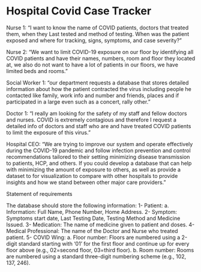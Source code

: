 # Hospital Covid Case Tracker

Nurse 1: “I want to know the name of COVID patients, doctors that treated them, when they Last tested and method of testing. When was the patient exposed and where for tracking, signs, symptoms, and case severity?”

Nurse 2: “We want to limit COVID-19 exposure on our floor by identifying all COVID patients and have their names, numbers, room and floor they located at, we also do not want to have a lot of patients in our floors, we have limited beds and rooms.”

Social Worker 1: “our department requests a database that stores detailed information about how the patient contracted the virus including people he contacted like family, work info and number and friends, places and if participated in a large even such as a concert, rally other.” 

Doctor 1: “I really am looking for the safety of my staff and fellow doctors and nurses. COVID is extremely contagious and therefore I request a detailed info of doctors and staff who are and have treated COVID patients to limit the exposure of this virus.”

Hospital CEO: “We are trying to improve our system and operate effectively during the COVID-19 pandemic and follow infection prevention and control recommendations tailored to their setting minimizing disease transmission to patients, HCP, and others. If you could develop a database that can help with minimizing the amount of exposure to others, as well as provide a dataset to for visualization to compare with other hospitals to provide insights and how we stand between other major care providers.”




Statement of requirements

The database should store the following information:
1-	Patient: 
a.	Information: Full Name, Phone Number, Home Address. 
2-	Symptom: Symptoms start date, Last Testing Date, Testing Method and Medicine Issued.
3-	Medication: The name of medicine given to patient and doses. 
4-	Medical Professional: The name of the Doctor and Nurse who treated patient.
5-	COVID Wing:
a.	Floor number: Floors are numbered using a 2-digit standard starting with ‘01’ for the first floor and continue up for every floor above (e.g., 02=second floor, 03=third floor).
b.	Room number: Rooms are numbered using a standard three-digit numbering scheme (e.g., 102, 137, 246).

